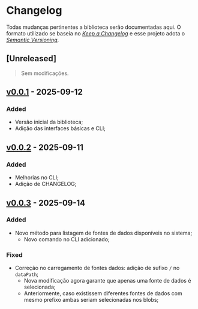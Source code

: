 # Changelog

Todas mudanças pertinentes a biblioteca serão documentadas aqui. O formato utilizado se baseia no [_Keep a Changelog_](https://keepachangelog.com/en/1.1.0/) e esse projeto adota o [_Semantic Versioning_](https://semver.org/spec/v2.0.0.html).

## [Unreleased]

> Sem modificações.

## [v0.0.1](https://github.com/aiboxlab/data-lake/releases/tag/v0.0.0) - 2025-09-12

### Added

- Versão inicial da biblioteca;
- Adição das interfaces básicas e CLI;

## [v0.0.2](https://github.com/aiboxlab/data-lake/releases/tag/v0.0.2) - 2025-09-11

### Added

- Melhorias no CLI;
- Adição de CHANGELOG;

## [v0.0.3](https://github.com/aiboxlab/data-lake/releases/tag/v0.0.3) - 2025-09-14

### Added

- Novo método para listagem de fontes de dados disponíveis no sistema;
    - Novo comando no CLI adicionado;

### Fixed

- Correção no carregamento de fontes dados: adição de sufixo `/` no `dataPath`;
    - Nova modificação agora garante que apenas uma fonte de dados é selecionada;
    - Anteriormente, caso existissem diferentes fontes de dados com mesmo prefixo ambas seriam selecionadas nos blobs;
